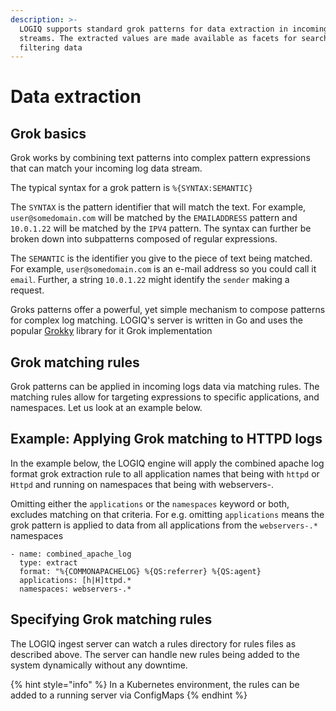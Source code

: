 ```yaml
---
description: >-
  LOGIQ supports standard grok patterns for data extraction in incoming data
  streams. The extracted values are made available as facets for search and
  filtering data
---
```


# Data extraction

## Grok basics

Grok works by combining text patterns into complex pattern expressions that can match your incoming log data stream.

The typical syntax for a grok pattern is `%{SYNTAX:SEMANTIC}`

The `SYNTAX` is the pattern identifier that will match the text. For example, `user@somedomain.com` will be matched by the `EMAILADDRESS` pattern and `10.0.1.22` will be matched by the `IPV4` pattern. The syntax can further be broken down into subpatterns composed of regular expressions.

The `SEMANTIC` is the identifier you give to the piece of text being matched. For example, `user@somedomain.com` is an e-mail address so you could call it `email`. Further, a string `10.0.1.22` might identify the `sender` making a request.

Groks patterns offer a powerful, yet simple mechanism to compose patterns for complex log matching. LOGIQ's server is written in Go and uses the popular [Grokky](https://github.com/logrusorgru/grokky) library for it Grok implementation

## Grok matching rules

Grok patterns can be applied in incoming logs data via matching rules. The matching rules allow for targeting expressions to specific applications, and namespaces. Let us look at an example below.

## Example: Applying Grok matching to HTTPD logs

In the example below, the LOGIQ engine will apply the combined apache log format grok extraction rule to all application names that being with `httpd` or `Httpd` and running on namespaces that being with webservers-.

Omitting either the `applications` or the `namespaces` keyword or both, excludes matching on that criteria. For e.g. omitting `applications` means the grok pattern is applied to data from all applications from the `webservers-.*` namespaces 

```text
- name: combined_apache_log
  type: extract
  format: "%{COMMONAPACHELOG} %{QS:referrer} %{QS:agent}
  applications: [h|H]ttpd.*
  namespaces: webservers-.*
```

## Specifying Grok matching rules

The LOGIQ ingest server can watch a rules directory for rules files as described above. The server can handle new rules being added to the system dynamically without any downtime.

{% hint style="info" %}
In a Kubernetes environment, the rules can be added to a running server via ConfigMaps
{% endhint %}



